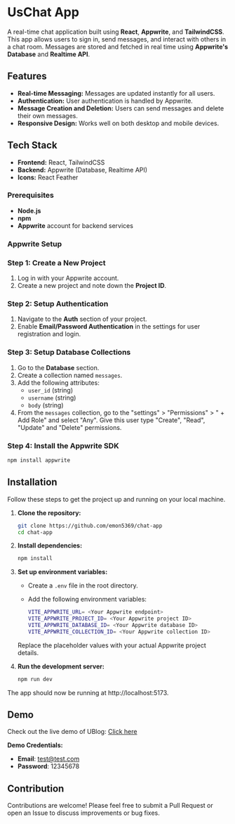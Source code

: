 # UsChat App

A real-time chat application built using **React**, **Appwrite**, and **TailwindCSS**. This app allows users to sign in, send messages, and interact with others in a chat room. Messages are stored and fetched in real time using **Appwrite's Database** and **Realtime API**.

## Features

- **Real-time Messaging:** Messages are updated instantly for all users.
- **Authentication:** User authentication is handled by Appwrite.
- **Message Creation and Deletion:** Users can send messages and delete their own messages.
- **Responsive Design:** Works well on both desktop and mobile devices.

## Tech Stack

- **Frontend:** React, TailwindCSS
- **Backend:** Appwrite (Database, Realtime API)
- **Icons:** React Feather

### Prerequisites

- **Node.js**
- **npm**
- **Appwrite** account for backend services

### Appwrite Setup

### Step 1: Create a New Project

1. Log in with your Appwrite account.
2. Create a new project and note down the **Project ID**.

### Step 2: Setup Authentication

1. Navigate to the **Auth** section of your project.
2. Enable **Email/Password Authentication** in the settings for user registration and login.

### Step 3: Setup Database Collections

1. Go to the **Database** section.
2. Create a collection named `messages`.
3. Add the following attributes:
   - `user_id` (string)
   - `username` (string)
   - `body` (string)
4. From the `messages` collection, go to the "settings" > "Permissions" > " + Add Role" and select "Any". Give this user type "Create", "Read", "Update" and "Delete" permissions.

### Step 4: Install the Appwrite SDK

```bash
npm install appwrite
```

## Installation

Follow these steps to get the project up and running on your local machine.

1. **Clone the repository:**

   ```bash
   git clone https://github.com/emon5369/chat-app
   cd chat-app
   ```

2. **Install dependencies:**

   ```bash
   npm install
   ```

3. **Set up environment variables:**

   - Create a `.env` file in the root directory.
   - Add the following environment variables:

     ```bash
     VITE_APPWRITE_URL= <Your Appwrite endpoint>
     VITE_APPWRITE_PROJECT_ID= <Your Appwrite project ID>
     VITE_APPWRITE_DATABASE_ID= <Your Appwrite database ID>
     VITE_APPWRITE_COLLECTION_ID= <Your Appwrite collection ID>
     ```

   Replace the placeholder values with your actual Appwrite project details.

4. **Run the development server:**

   ```bash
   npm run dev
   ```
The app should now be running at http://localhost:5173.

## Demo

Check out the live demo of UBlog: [Click here](http://uschatapp.netlify.app/)

**Demo Credentials:**

- **Email**: test@test.com
- **Password**: 12345678

## Contribution

Contributions are welcome! Please feel free to submit a Pull Request or open an Issue to discuss improvements or bug fixes.

